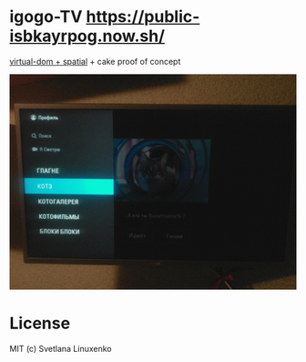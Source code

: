 # igogo-TV https://public-isbkayrpog.now.sh/

[virtual-dom + spatial](https://github.com/linuxenko/spatial-virtual-dom) + cake proof of concept

[![Screenshot](https://raw.githubusercontent.com/c0ncept/igogo-TV/master/IMG_20170128_202027.jpg)](https://github.com/c0ncept/igogo-TV/edit/master/)

# License
MIT (c) Svetlana Linuxenko
